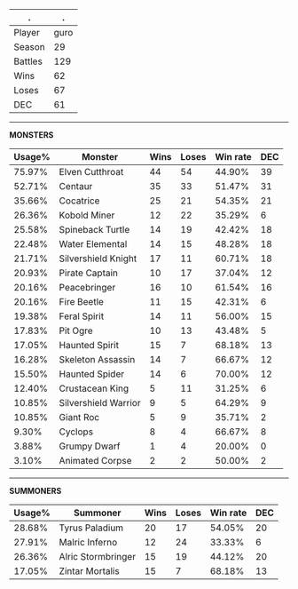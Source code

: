 .|.
|-|-
Player|guro
Season|29
Battles|129
Wins|62
Loses|67
DEC|61

---
**MONSTERS**

Usage%|Monster|Wins|Loses|Win rate|DEC|
-|-|-|-|-|-|
75.97%|Elven Cutthroat|44|54|44.90%|39|
52.71%|Centaur|35|33|51.47%|31|
35.66%|Cocatrice|25|21|54.35%|21|
26.36%|Kobold Miner|12|22|35.29%|6|
25.58%|Spineback Turtle|14|19|42.42%|18|
22.48%|Water Elemental|14|15|48.28%|18|
21.71%|Silvershield Knight|17|11|60.71%|18|
20.93%|Pirate Captain|10|17|37.04%|12|
20.16%|Peacebringer|16|10|61.54%|16|
20.16%|Fire Beetle|11|15|42.31%|6|
19.38%|Feral Spirit|14|11|56.00%|15|
17.83%|Pit Ogre|10|13|43.48%|5|
17.05%|Haunted Spirit|15|7|68.18%|13|
16.28%|Skeleton Assassin|14|7|66.67%|12|
15.50%|Haunted Spider|14|6|70.00%|12|
12.40%|Crustacean King|5|11|31.25%|6|
10.85%|Silvershield Warrior|9|5|64.29%|9|
10.85%|Giant Roc|5|9|35.71%|2|
9.30%|Cyclops|8|4|66.67%|8|
3.88%|Grumpy Dwarf|1|4|20.00%|0|
3.10%|Animated Corpse|2|2|50.00%|2|

---
**SUMMONERS**

Usage%|Summoner|Wins|Loses|Win rate|DEC|
-|-|-|-|-|-|
28.68%|Tyrus Paladium|20|17|54.05%|20|
27.91%|Malric Inferno|12|24|33.33%|6|
26.36%|Alric Stormbringer|15|19|44.12%|20|
17.05%|Zintar Mortalis|15|7|68.18%|13|
